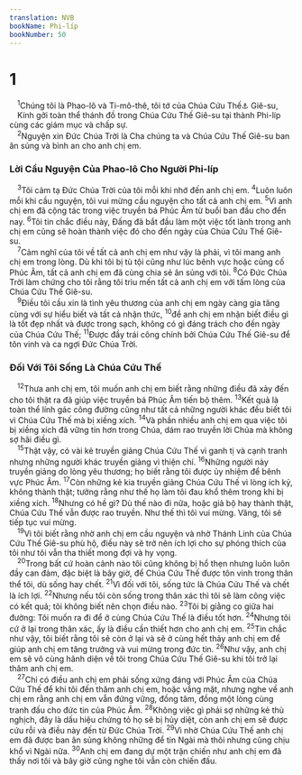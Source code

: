 ```yaml
---
translation: NVB
bookName: Phi-líp 
bookNumber: 50
---
```


<div class="title"><h1>1</h1></div>
<span class="verse phi_1_1"> <sup>1</sup>Chúng tôi là Phao-lô và Ti-mô-thê, tôi tớ của Chúa Cứu Thế<a data-toggle="tooltip" data-placement="bottom" title="Nt: ‘Xristos’, Đấng được xức dầu">⚓</a> Giê-su, <br/> Kính gởi toàn thể thánh đồ trong Chúa Cứu Thế Giê-su tại thành Phi-líp cùng các giám mục và chấp sự. <br/></span>
<span class="verse phi_1_2"> <sup>2</sup>Nguyện xin Đức Chúa Trời là Cha chúng ta và Chúa Cứu Thế Giê-su ban ân sủng và bình an cho anh chị em. <br/></span>
<div class="title"><h3>Lời Cầu Nguyện Của Phao-lô Cho Người Phi-líp </h3></div>
<span class="verse phi_1_3"> <sup>3</sup>Tôi cảm tạ Đức Chúa Trời của tôi mỗi khi nhớ đến anh chị em. </span>
<span class="verse phi_1_4"><sup>4</sup>Luôn luôn mỗi khi cầu nguyện, tôi vui mừng cầu nguyện cho tất cả anh chị em. </span>
<span class="verse phi_1_5"><sup>5</sup>Vì anh chị em đã cộng tác trong việc truyền bá Phúc Âm từ buổi ban đầu cho đến nay. </span>
<span class="verse phi_1_6"><sup>6</sup>Tôi tin chắc điều này, Đấng đã bắt đầu làm một việc tốt lành trong anh chị em cũng sẽ hoàn thành việc đó cho đến ngày của Chúa Cứu Thế Giê-su. <br/></span>
<span class="verse phi_1_7"> <sup>7</sup>Cảm nghĩ của tôi về tất cả anh chị em như vậy là phải, vì tôi mang anh chị em trong lòng. Dù khi tôi bị tù tội cũng như lúc bênh vực hoặc củng cố Phúc Âm, tất cả anh chị em đã cùng chia sẻ ân sủng với tôi. </span>
<span class="verse phi_1_8"><sup>8</sup>Có Đức Chúa Trời làm chứng cho tôi rằng tôi trìu mến tất cả anh chị em với tấm lòng của Chúa Cứu Thế Giê-su. <br/></span>
<span class="verse phi_1_9"> <sup>9</sup>Điều tôi cầu xin là tình yêu thương của anh chị em ngày càng gia tăng cùng với sự hiểu biết và tất cả nhận thức, </span>
<span class="verse phi_1_10"><sup>10</sup>để anh chị em nhận biết điều gì là tốt đẹp nhất và được trong sạch, không có gì đáng trách cho đến ngày của Chúa Cứu Thế; </span>
<span class="verse phi_1_11"><sup>11</sup>Được đầy trái công chính bởi Chúa Cứu Thế Giê-su để tôn vinh và ca ngợi Đức Chúa Trời. <br/></span>
<div class="title"><h3>Đối Với Tôi Sống Là Chúa Cứu Thế </h3></div>
<span class="verse phi_1_12"> <sup>12</sup>Thưa anh chị em, tôi muốn anh chị em biết rằng những điều đã xảy đến cho tôi thật ra đã giúp việc truyền bá Phúc Âm tiến bộ thêm. </span>
<span class="verse phi_1_13"><sup>13</sup>Kết quả là toàn thể lính gác công đường cũng như tất cả những người khác đều biết tôi vì Chúa Cứu Thế mà bị xiềng xích. </span>
<span class="verse phi_1_14"><sup>14</sup>Và phần nhiều anh chị em qua việc tôi bị xiềng xích đã vững tin hơn trong Chúa, dám rao truyền lời Chúa mà không sợ hãi điều gì. <br/></span>
<span class="verse phi_1_15"> <sup>15</sup>Thật vậy, có vài kẻ truyền giảng Chúa Cứu Thế vì ganh tị và cạnh tranh nhưng những người khác truyền giảng vì thiện chí. </span>
<span class="verse phi_1_16"><sup>16</sup>Những người này truyền giảng do lòng yêu thương; họ biết rằng tôi được ủy nhiệm để bênh vực Phúc Âm. </span>
<span class="verse phi_1_17"><sup>17</sup>Còn những kẻ kia truyền giảng Chúa Cứu Thế vì lòng ích kỷ, không thành thật; tưởng rằng như thế họ làm tôi đau khổ thêm trong khi bị xiềng xích. </span>
<span class="verse phi_1_18"><sup>18</sup>Nhưng có hề gì? Dù thế nào đi nữa, hoặc giả bộ hay thành thật, Chúa Cứu Thế vẫn được rao truyền. Như thế thì tôi vui mừng. Vâng, tôi sẽ tiếp tục vui mừng. <br/></span>
<span class="verse phi_1_19"> <sup>19</sup>Vì tôi biết rằng nhờ anh chị em cầu nguyện và nhờ Thánh Linh của Chúa Cứu Thế Giê-su phù hộ, điều này sẽ trở nên ích lợi cho sự phóng thích của tôi như tôi vẫn tha thiết mong đợi và hy vọng. <br/></span>
<span class="verse phi_1_20"> <sup>20</sup>Trong bất cứ hoàn cảnh nào tôi cũng không bị hổ thẹn nhưng luôn luôn đầy can đảm, đặc biệt là bây giờ, để Chúa Cứu Thế được tôn vinh trong thân thể tôi, dù sống hay chết. </span>
<span class="verse phi_1_21"><sup>21</sup>Vì đối với tôi, sống tức là Chúa Cứu Thế và chết là ích lợi. </span>
<span class="verse phi_1_22"><sup>22</sup>Nhưng nếu tôi còn sống trong thân xác thì tôi sẽ làm công việc có kết quả; tôi không biết nên chọn điều nào. </span>
<span class="verse phi_1_23"><sup>23</sup>Tôi bị giằng co giữa hai đường: Tôi muốn ra đi để ở cùng Chúa Cứu Thế là điều tốt hơn. </span>
<span class="verse phi_1_24"><sup>24</sup>Nhưng tôi cứ ở lại trong thân xác, ấy là điều cần thiết hơn cho anh chị em. </span>
<span class="verse phi_1_25"><sup>25</sup>Tin chắc như vậy, tôi biết rằng tôi sẽ còn ở lại và sẽ ở cùng hết thảy anh chị em để giúp anh chị em tăng trưởng và vui mừng trong đức tin. </span>
<span class="verse phi_1_26"><sup>26</sup>Như vậy, anh chị em sẽ vô cùng hãnh diện về tôi trong Chúa Cứu Thế Giê-su khi tôi trở lại thăm anh chị em. <br/></span>
<span class="verse phi_1_27"> <sup>27</sup>Chỉ có điều anh chị em phải sống xứng đáng với Phúc Âm của Chúa Cứu Thế để khi tôi đến thăm anh chị em, hoặc vắng mặt, nhưng nghe về anh chị em rằng anh chị em vẫn đứng vững, đồng tâm, đồng một lòng cùng tranh đấu cho đức tin của Phúc Âm. </span>
<span class="verse phi_1_28"><sup>28</sup>Không việc gì phải sợ những kẻ thù nghịch, đây là dấu hiệu chứng tỏ họ sẽ bị hủy diệt, còn anh chị em sẽ được cứu rỗi và điều này đến từ Đức Chúa Trời. </span>
<span class="verse phi_1_29"><sup>29</sup>Vì nhờ Chúa Cứu Thế anh chị em đã được ban ân sủng không những để tin Ngài mà thôi nhưng cũng chịu khổ vì Ngài nữa. </span>
<span class="verse phi_1_30"><sup>30</sup>Anh chị em đang dự một trận chiến như anh chị em đã thấy nơi tôi và bây giờ cũng nghe tôi vẫn còn chiến đấu. <br/></span>
